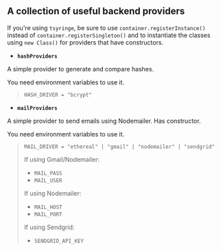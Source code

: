 ## A collection of useful backend providers

If you're using `tsyringe`, be sure to use `container.registerInstance()` instead of `container.registerSingleton()` and to instantiate the classes using `new Class()` for providers that have constructors.

- **`hashProviders`**

A simple provider to generate and compare hashes.

You need environment variables to use it.
> `HASH_DRIVER = "bcrypt"`

- **`mailProviders`**

A simple provider to send emails using Nodemailer. Has constructor.

You need environment variables to use it.
> `MAIL_DRIVER = "ethereal" | "gmail" | "nodemailer" | "sendgrid"`
>
> If using Gmail/Nodemailer:
> - `MAIL_PASS`
> - `MAIL_USER`
>
> If using Nodemailer:
> - `MAIL_HOST`
> - `MAIL_PORT`
>
> If using Sendgrid:
> - `SENDGRID_API_KEY`
